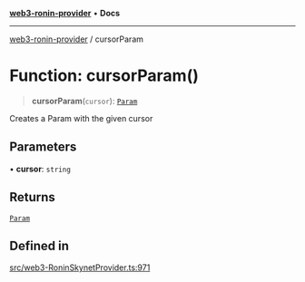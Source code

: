 [**web3-ronin-provider**](../README.md) • **Docs**

***

[web3-ronin-provider](../globals.md) / cursorParam

# Function: cursorParam()

> **cursorParam**(`cursor`): [`Param`](../classes/Param.md)

Creates a Param with the given cursor

## Parameters

• **cursor**: `string`

## Returns

[`Param`](../classes/Param.md)

## Defined in

[src/web3-RoninSkynetProvider.ts:971](https://github.com/chuacw/web3-ronin-provider/blob/3fc214e27766815592deb24c85c0a23477593bed/src/web3-RoninSkynetProvider.ts#L971)
